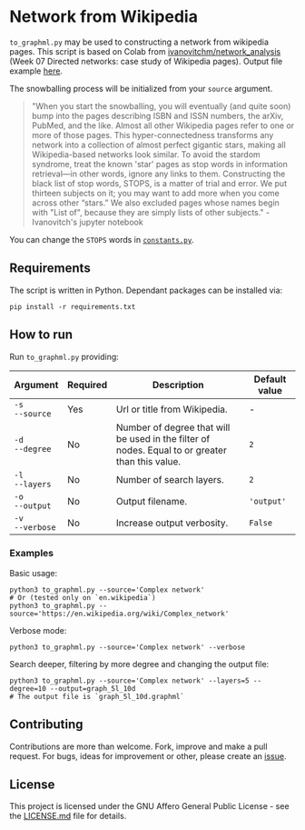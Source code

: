 # Network from Wikipedia
`to_graphml.py` may be used to constructing a network from wikipedia pages.
This script is based on Colab from [ivanovitchm/network_analysis](https://github.com/ivanovitchm/network_analysis) (Week 07 Directed networks: case study of Wikipedia pages).
Output file example [here](output.graphml).

The snowballing process will be initialized from your `source` argument. 

> "When you start the snowballing, you will eventually (and quite soon) bump into the pages describing ISBN and ISSN numbers, the arXiv, PubMed, and the like. Almost all other Wikipedia pages refer to one or more of those pages. This hyper-connectedness transforms any network into a collection of almost perfect gigantic stars, making all Wikipedia-based networks look similar. To avoid the stardom syndrome, treat the known 'star' pages as stop words in information retrieval—in other words, ignore any links to them.
Constructing the black list of stop words, STOPS, is a matter of trial and error. We put thirteen subjects on it; you may want to add more when you come across other “stars.” We also excluded pages whose names begin with "List of", because they are simply lists of other subjects." - Ivanovitch's jupyter notebook

You can change the `STOPS` words in [`constants.py`](https://github.com/alvarofpp/dataset-network-from-wikipedia/blob/main/utils/constants.py#L4).

## Requirements
The script is written in Python. Dependant packages can be installed via:

```shell
pip install -r requirements.txt
```

## How to run
Run `to_graphml.py` providing:

| Argument | Required | Description | Default value |
| -------- | -------- | ----------- | ------------- |
| `-s` <br/> `--source` | Yes | Url or title from Wikipedia. | - |
| `-d` <br/> `--degree` | No | Number of degree that will be used in the filter of nodes. Equal to or greater than this value. | `2` |
| `-l` <br/> `--layers` | No | Number of search layers. | `2` |
| `-o` <br/> `--output` | No | Output filename. | `'output'` |
| `-v` <br/> `--verbose` | No | Increase output verbosity. | `False` |

### Examples

Basic usage:
```shell
python3 to_graphml.py --source='Complex network'
# Or (tested only on `en.wikipedia`)
python3 to_graphml.py --source='https://en.wikipedia.org/wiki/Complex_network'
```

Verbose mode:
```shell
python3 to_graphml.py --source='Complex network' --verbose
```

Search deeper, filtering by more degree and changing the output file:
```shell
python3 to_graphml.py --source='Complex network' --layers=5 --degree=10 --output=graph_5l_10d
# The output file is `graph_5l_10d.graphml`
```

## Contributing
Contributions are more than welcome. Fork, improve and make a pull request.
For bugs, ideas for improvement or other, please create an [issue](https://github.com/alvarofpp/dataset-network-from-wikipedia/issues).

## License
This project is licensed under the GNU Affero General Public License - see
the [LICENSE.md](LICENSE) file for details.
